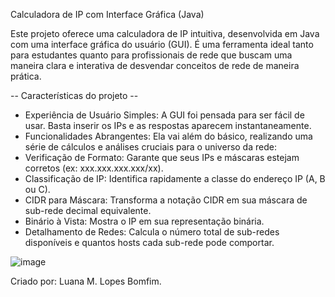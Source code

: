Calculadora de IP com Interface Gráfica (Java)

Este projeto oferece uma calculadora de IP intuitiva, desenvolvida em Java com uma interface gráfica do usuário (GUI). É uma ferramenta ideal tanto para estudantes quanto para profissionais de rede que buscam uma maneira clara e interativa de desvendar conceitos de rede de maneira prática.

-- Características do projeto --
- Experiência de Usuário Simples: A GUI foi pensada para ser fácil de usar. Basta inserir os IPs e as respostas aparecem instantaneamente.
- Funcionalidades Abrangentes: Ela vai além do básico, realizando uma série de cálculos e análises cruciais para o universo da rede:
- Verificação de Formato: Garante que seus IPs e máscaras estejam corretos (ex: xxx.xxx.xxx.xxx/xx).
- Classificação de IP: Identifica rapidamente a classe do endereço IP (A, B ou C).
- CIDR para Máscara: Transforma a notação CIDR em sua máscara de sub-rede decimal equivalente.
- Binário à Vista: Mostra o IP em sua representação binária.
- Detalhamento de Redes: Calcula o número total de sub-redes disponíveis e quantos hosts cada sub-rede pode comportar.

 ![image](https://github.com/user-attachments/assets/215964ef-34bd-454d-ba84-f6413adff041)

 Criado por: Luana M. Lopes Bomfim.
